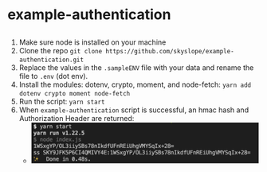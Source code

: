 # example-authentication

## 

1. Make sure node is installed on your machine
2. Clone the repo `git clone https://github.com/skyslope/example-authentication.git`
3. Replace the values in the `.sampleENV` file with your data and rename the file to `.env` (dot env). 
4. Install the modules: dotenv, crypto, moment, and node-fetch: `yarn add dotenv crypto moment node-fetch`
5. Run the script: `yarn start`
6. When `example-authentication` script is successful, an hmac hash and Authorization Header are returned:
    - ![auth example](images/auth_example.png)